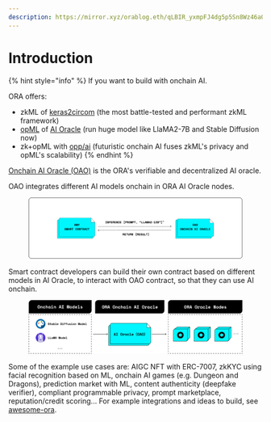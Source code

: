 ```yaml
---
description: https://mirror.xyz/orablog.eth/qLBIR_yxmpFJ4dg5p5Sn8Wz46aQDTG1jCW8myeE7zZ8
---
```


# Introduction

{% hint style="info" %}
If you want to build with onchain AI.

ORA offers:

* zkML of [keras2circom](https://github.com/ora-io/keras2circom) (the most battle-tested and performant zkML framework)
* [opML](https://arxiv.org/abs/2401.17555) of [AI Oracle](./) (run huge model like LlaMA2-7B and Stable Diffusion now)
* zk+opML with [opp/ai](https://arxiv.org/abs/2402.15006) (futuristic onchain AI fuses zkML's privacy and opML's scalability)
{% endhint %}

[Onchain AI Oracle (OAO)](https://blockworks.co/news/ora-on-chain-oracle-ethereum) is the ORA's verifiable and decentralized AI oracle.

OAO integrates different AI models onchain in ORA AI Oracle nodes.

<figure><img src="../../.gitbook/assets/Group 1000006228.png" alt=""><figcaption></figcaption></figure>

Smart contract developers can build their own contract based on different models in AI Oracle, to interact with OAO contract, so that they can use AI onchain.

<figure><img src="../../.gitbook/assets/Group 1000006223.png" alt=""><figcaption></figcaption></figure>

Some of the example use cases are: AIGC NFT with ERC-7007, zkKYC using facial recognition based on ML, onchain AI games (e.g. Dungeon and Dragons), prediction market with ML, content authenticity (deepfake verifier), compliant programmable privacy, prompt marketplace, reputation/credit scoring... For example integrations and ideas to build, see [awesome-ora](https://github.com/ora-io/awesome-ora#-ai-oracle-cle-ecosystem).

